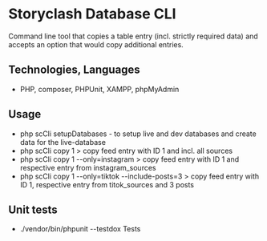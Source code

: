 # Storyclash Database CLI

Command line tool that copies a table entry (incl. strictly required data) and accepts an option that would copy additional entries.

## Technologies, Languages
* PHP, composer, PHPUnit, XAMPP, phpMyAdmin

## Usage
* php scCli setupDatabases - to setup live and dev databases and create data for the live-database
* php scCli copy 1 > copy feed entry with ID 1 and incl. all sources
* php scCli copy 1 --only=instagram > copy feed entry with ID 1 and respective entry from instagram_sources
* php scCli copy 1 --only=tiktok --include-posts=3 > copy feed entry with ID 1, respective entry from titok_sources and 3 posts

## Unit tests
* ./vendor/bin/phpunit --testdox Tests
